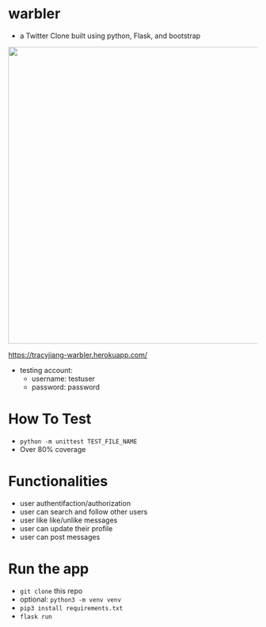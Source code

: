 # warbler

- a Twitter Clone built using python, Flask, and bootstrap
<img src="demo-warbler.gif" width="600"/>

https://tracyjiang-warbler.herokuapp.com/

- testing account:
  - username: testuser 
  - password: password

# How To Test

- `python -m unittest TEST_FILE_NAME`
- Over 80% coverage

# Functionalities
- user authentifaction/authorization
- user can search and follow other users
- user like like/unlike messages 
- user can update their profile
- user can post messages

# Run the app
- `git clone` this repo
-  optional: `python3 -m venv venv`
- `pip3 install requirements.txt`
- `flask run`
